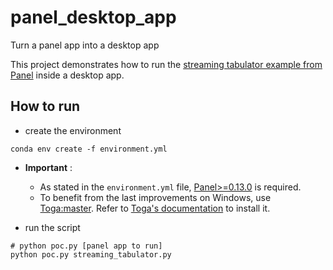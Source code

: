 # panel_desktop_app
Turn a panel app into a desktop app


This project demonstrates how to run the [streaming tabulator example from Panel](https://panel.holoviz.org/gallery/streaming/streaming_tabulator.html) inside a desktop app.


## How to run

- create the environment 

```
conda env create -f environment.yml
```

- **Important** : 
  - As stated in the `environment.yml` file, [Panel>=0.13.0](https://github.com/holoviz/panel/tree/v0.13.0) is required.
  - To benefit from the last improvements on Windows, use [Toga:master](https://github.com/beeware/toga). Refer to [Toga's documentation](https://toga.readthedocs.io/en/latest/how-to/contribute.html) to install it.
  

- run the script 

```
# python poc.py [panel app to run]
python poc.py streaming_tabulator.py
```
